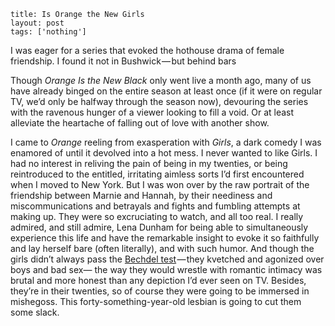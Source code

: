 ```
title: Is Orange the New Girls
layout: post
tags: ['nothing']
```

I was eager for a series that evoked the hothouse drama of female friendship. I found it not in Bushwick — but behind bars

Though *Orange Is the New Black* only went live a month ago, many of us have already binged on the entire season at least once (if it were on regular TV, we’d only be halfway through the season now), devouring the series with the ravenous hunger of a viewer looking to fill a void. Or at least alleviate the heartache of falling out of love with another show.

I came to *Orange* reeling from exasperation with *Girls*, a dark comedy I was enamored of until it devolved into a hot mess. I never wanted to like Girls. I had no interest in reliving the pain of being in my twenties, or being reintroduced to the entitled, irritating aimless sorts I’d first encountered when I moved to New York. But I was won over by the raw portrait of the friendship between Marnie and Hannah, by their neediness and miscommunications and betrayals and fights and fumbling attempts at making up. They were so excruciating to watch, and all too real. I really admired, and still admire, Lena Dunham for being able to simultaneously experience this life and have the remarkable insight to evoke it so faithfully and lay herself bare (often literally), and with such humor. And though the girls didn’t always pass the [Bechdel test](http://www.google.com) — they kvetched and agonized over boys and bad sex— the way they would wrestle with romantic intimacy was brutal and more honest than any depiction I’d ever seen on TV. Besides, they’re in their twenties, so of course they were going to be immersed in mishegoss. This forty-something-year-old lesbian is going to cut them some slack.
